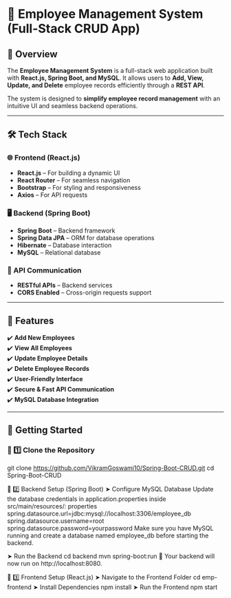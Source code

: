 # 🚀 Employee Management System (Full-Stack CRUD App)

## 📌 Overview
The **Employee Management System** is a full-stack web application built with **React.js, Spring Boot, and MySQL**. It allows users to **Add, View, Update, and Delete** employee records efficiently through a **REST API**.  

The system is designed to **simplify employee record management** with an intuitive UI and seamless backend operations.

---

## 🛠️ Tech Stack

### 🌐 Frontend (React.js)
- **React.js** – For building a dynamic UI  
- **React Router** – For seamless navigation  
- **Bootstrap** – For styling and responsiveness  
- **Axios** – For API requests  

### 🖥️ Backend (Spring Boot)
- **Spring Boot** – Backend framework  
- **Spring Data JPA** – ORM for database operations  
- **Hibernate** – Database interaction  
- **MySQL** – Relational database  

### 🔄 API Communication
- **RESTful APIs** – Backend services  
- **CORS Enabled** – Cross-origin requests support  

---

## 🎯 Features
✔️ **Add New Employees**  
✔️ **View All Employees**  
✔️ **Update Employee Details**  
✔️ **Delete Employee Records**  
✔️ **User-Friendly Interface**  
✔️ **Secure & Fast API Communication**  
✔️ **MySQL Database Integration**  

---

## 🚀 Getting Started

### 🔹 1️⃣ Clone the Repository
git clone https://github.com/VikramGoswami10/Spring-Boot-CRUD.git
cd Spring-Boot-CRUD

🔹 2️⃣ Backend Setup (Spring Boot)
➤ Configure MySQL Database
Update the database credentials in application.properties inside src/main/resources/:
properties
spring.datasource.url=jdbc:mysql://localhost:3306/employee_db
spring.datasource.username=root
spring.datasource.password=yourpassword
Make sure you have MySQL running and create a database named employee_db before starting the backend.

➤ Run the Backend
cd backend
mvn spring-boot:run
🚀 Your backend will now run on http://localhost:8080.

🔹 3️⃣ Frontend Setup (React.js)
➤ Navigate to the Frontend Folder
cd emp-frontend
➤ Install Dependencies
npm install
➤ Run the Frontend
npm start
